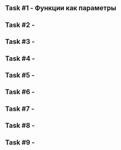 ## Task #1 - Функции как параметры

## Task #2 - 

## Task #3 - 

## Task #4 - 

## Task #5 - 

## Task #6 - 

## Task #7 - 

## Task #8 - 

## Task #9 - 
